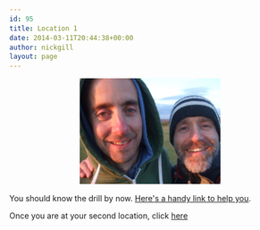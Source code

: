 ```yaml
---
id: 95
title: Location 1
date: 2014-03-11T20:44:38+00:00
author: nickgill
layout: page
---
```


<p align="center">
<img src="../sb7.JPG" width="50%" alt="legend" />
</p>
<p>
You should know the drill by now. <a href="https://what3words.com/">Here's a handy link to help you</a>. 
</script>
</p><p>
Once you are at your second location, click <a href = "p8">here</a>
</p>

